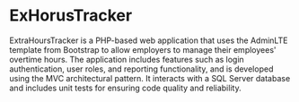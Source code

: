 # ExHorusTracker
ExtraHoursTracker is a PHP-based web application that uses the AdminLTE template from Bootstrap to allow employers to manage their employees' overtime hours.
The application includes features such as login authentication, user roles, and reporting functionality, and is developed using the MVC architectural pattern.
It interacts with a SQL Server database and includes unit tests for ensuring code quality and reliability.
